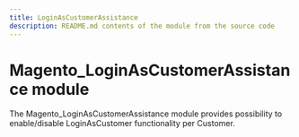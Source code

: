 ```yaml
---
title: LoginAsCustomerAssistance
description: README.md contents of the module from the source code
---
```


# Magento_LoginAsCustomerAssistance module

The Magento_LoginAsCustomerAssistance module provides possibility to enable/disable LoginAsCustomer functionality per Customer.
